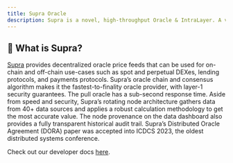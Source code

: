 ```yaml
---
title: Supra Oracle
description: Supra is a novel, high-throughput Oracle & IntraLayer. A vertically integrated toolkit of cross-chain solutions (data oracles, asset bridges, automation network, and more) that interlink all blockchains, public (L1s and L2s) or private (enterprises).
---
```


## 🚀 What is Supra?

[Supra](https://supraoracles.com) provides decentralized oracle price feeds that can be used for on-chain and off-chain use-cases such as spot and perpetual DEXes, lending protocols, and payments protocols. Supra’s oracle chain and consensus algorithm makes it the fastest-to-finality oracle provider, with layer-1 security guarantees. The pull oracle has a sub-second response time. Aside from speed and security, Supra’s rotating node architecture gathers data from 40+ data sources and applies a robust calculation methodology to get the most accurate value. The node provenance on the data dashboard also provides a fully transparent historical audit trail. Supra’s Distributed Oracle Agreement (DORA) paper was accepted into ICDCS 2023, the oldest distributed systems conference.

Check out our developer docs [here](https://supraoracles.com/docs/overview/).
